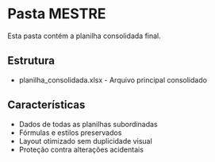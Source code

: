 # Pasta MESTRE

Esta pasta contém a planilha consolidada final.

## Estrutura
- planilha_consolidada.xlsx - Arquivo principal consolidado

## Características
- Dados de todas as planilhas subordinadas
- Fórmulas e estilos preservados
- Layout otimizado sem duplicidade visual
- Proteção contra alterações acidentais